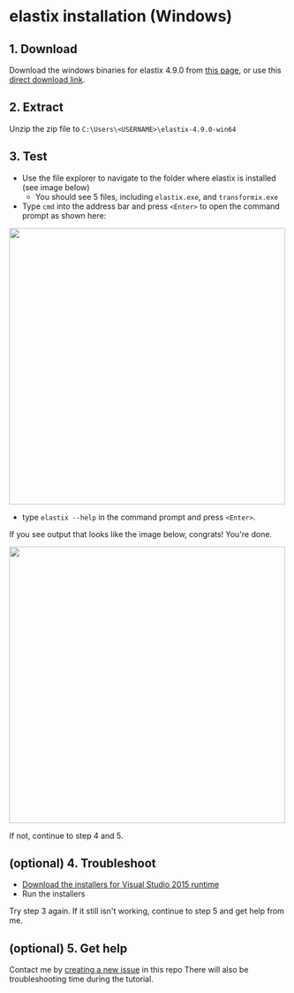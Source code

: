 # elastix installation (Windows)

## 1. Download

Download the windows binaries for elastix 4.9.0 from [this page](https://github.com/SuperElastix/elastix/releases/tag/4.9.0),
or use this [direct download link](https://github.com/SuperElastix/elastix/releases/download/4.9.0/elastix-4.9.0-win64.zip).

## 2. Extract

Unzip the zip file to `C:\Users\<USERNAME>\elastix-4.9.0-win64`

## 3. Test

* Use the file explorer to navigate to the folder where elastix is installed (see image below)
  * You should see 5 files, including `elastix.exe`, and `transformix.exe`
* Type `cmd` into the address bar and press `<Enter>` to open the command prompt as shown here:

<img src=https://raw.githubusercontent.com/bogovicj/registrationWorkflows_i2k_2020/main/installation/winOpenCmd.png width="500">

* type `elastix --help` in the command prompt and press `<Enter>`.

If you see output that looks like the image below, congrats! You're done.

<img src=https://raw.githubusercontent.com/bogovicj/registrationWorkflows_i2k_2020/main/installation/testElastixCmd.png width="500">

If not, continue to step 4 and 5.

## (optional) 4. Troubleshoot

* [Download the installers for Visual Studio 2015 runtime](https://www.microsoft.com/en-us/download/details.aspx?id=48145)
* Run the installers

Try step 3 again.  If it still isn't working, continue to step 5 and get help from me.

## (optional) 5. Get help
Contact me by [creating a new issue](https://github.com/bogovicj/registrationWorkflows_i2k_2020/issues) in this repo 
There will also be troubleshooting time during the tutorial.
